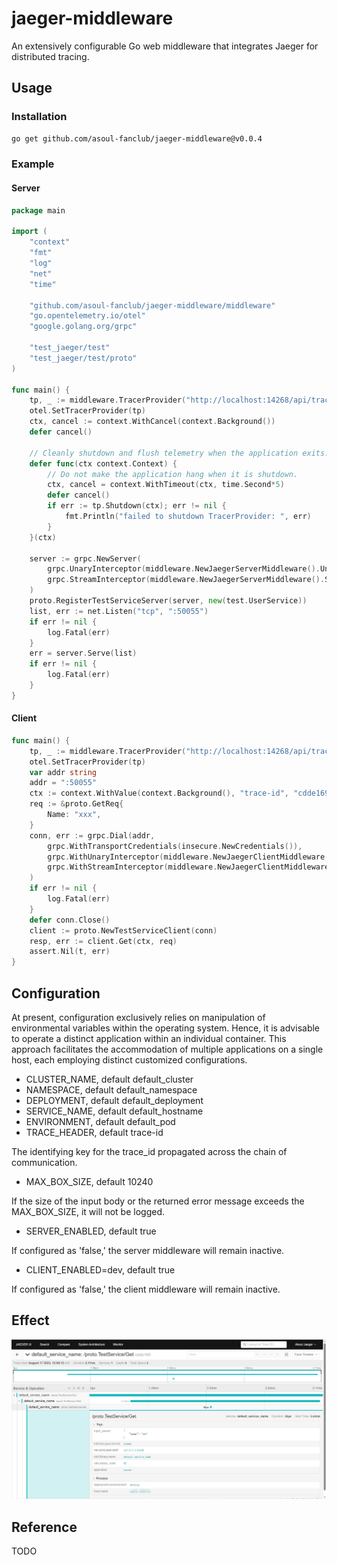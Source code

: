 # jaeger-middleware

An extensively configurable Go web middleware that integrates Jaeger for distributed tracing.

## Usage

### Installation

```bash
go get github.com/asoul-fanclub/jaeger-middleware@v0.0.4
```

### Example

#### Server

```go
package main

import (
    "context"
    "fmt"
    "log"
    "net"
    "time"

    "github.com/asoul-fanclub/jaeger-middleware/middleware"
    "go.opentelemetry.io/otel"
    "google.golang.org/grpc"

    "test_jaeger/test"
    "test_jaeger/test/proto"
)

func main() {
    tp, _ := middleware.TracerProvider("http://localhost:14268/api/traces", false)
    otel.SetTracerProvider(tp)
    ctx, cancel := context.WithCancel(context.Background())
    defer cancel()

    // Cleanly shutdown and flush telemetry when the application exits.
    defer func(ctx context.Context) {
        // Do not make the application hang when it is shutdown.
        ctx, cancel = context.WithTimeout(ctx, time.Second*5)
        defer cancel()
        if err := tp.Shutdown(ctx); err != nil {
            fmt.Println("failed to shutdown TracerProvider: ", err)
        }
    }(ctx)

    server := grpc.NewServer(
        grpc.UnaryInterceptor(middleware.NewJaegerServerMiddleware().UnaryInterceptor),
        grpc.StreamInterceptor(middleware.NewJaegerServerMiddleware().StreamInterceptor),
    )
    proto.RegisterTestServiceServer(server, new(test.UserService))
    list, err := net.Listen("tcp", ":50055")
    if err != nil {
        log.Fatal(err)
    }
    err = server.Serve(list)
    if err != nil {
        log.Fatal(err)
    }
}
```

#### Client
```go
func main() {
	tp, _ := middleware.TracerProvider("http://localhost:14268/api/traces", false)
	otel.SetTracerProvider(tp)
	var addr string
	addr = ":50055"
	ctx := context.WithValue(context.Background(), "trace-id", "cdde169b504ec847521a2cf1d1ffa9f9")
	req := &proto.GetReq{
		Name: "xxx",
	}
	conn, err := grpc.Dial(addr,
		grpc.WithTransportCredentials(insecure.NewCredentials()),
		grpc.WithUnaryInterceptor(middleware.NewJaegerClientMiddleware().UnaryClientInterceptor),
		grpc.WithStreamInterceptor(middleware.NewJaegerClientMiddleware().StreamClientInterceptor),
	)
	if err != nil {
		log.Fatal(err)
	}
	defer conn.Close()
	client := proto.NewTestServiceClient(conn)
	resp, err := client.Get(ctx, req)
	assert.Nil(t, err)
}
```

## Configuration

At present, configuration exclusively relies on manipulation of environmental variables within the operating system. Hence, it is advisable to operate a distinct application within an individual container. This approach facilitates the accommodation of multiple applications on a single host, each employing distinct customized configurations.

- CLUSTER_NAME, default default_cluster
- NAMESPACE, default default_namespace
- DEPLOYMENT, default default_deployment
- SERVICE_NAME, default default_hostname
- ENVIRONMENT, default default_pod
- TRACE_HEADER, default trace-id

The identifying key for the trace_id propagated across the chain of communication.

- MAX_BOX_SIZE, default 10240

If the size of the input body or the returned error message exceeds the MAX_BOX_SIZE, it will not be logged.

- SERVER_ENABLED, default true 

If configured as 'false,' the server middleware will remain inactive.

- CLIENT_ENABLED=dev, default true

If configured as 'false,' the client middleware will remain inactive.

## Effect

![img.png](/img/img.png)

## Reference

TODO
